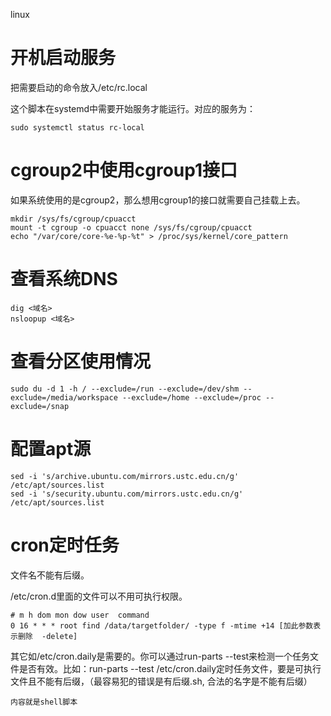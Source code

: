 linux

# 开机启动服务

把需要启动的命令放入/etc/rc.local

这个脚本在systemd中需要开始服务才能运行。对应的服务为：

```
sudo systemctl status rc-local
```

# cgroup2中使用cgroup1接口

如果系统使用的是cgroup2，那么想用cgroup1的接口就需要自己挂载上去。

```
mkdir /sys/fs/cgroup/cpuacct
mount -t cgroup -o cpuacct none /sys/fs/cgroup/cpuacct
echo "/var/core/core-%e-%p-%t" > /proc/sys/kernel/core_pattern
```

# 查看系统DNS

```
dig <域名>
nsloopup <域名>
```

# 查看分区使用情况

```
sudo du -d 1 -h / --exclude=/run --exclude=/dev/shm --exclude=/media/workspace --exclude=/home --exclude=/proc --exclude=/snap
```

# 配置apt源

```shell
sed -i 's/archive.ubuntu.com/mirrors.ustc.edu.cn/g' /etc/apt/sources.list
sed -i 's/security.ubuntu.com/mirrors.ustc.edu.cn/g' /etc/apt/sources.list
```

# cron定时任务

文件名不能有后缀。

/etc/cron.d里面的文件可以不用可执行权限。

```
# m h dom mon dow user  command
0 16 * * * root find /data/targetfolder/ -type f -mtime +14 [加此参数表示删除  -delete]
```

其它如/etc/cron.daily是需要的。你可以通过run-parts --test来检测一个任务文件是否有效。比如：run-parts --test /etc/cron.daily定时任务文件，要是可执行文件且不能有后缀，（最容易犯的错误是有后缀.sh, 合法的名字是不能有后缀）

```
内容就是shell脚本
```

